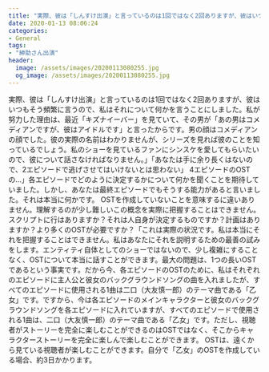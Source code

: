 ```yaml
---
title: "実際、彼は「しんすけ出演」と言っているのは1回ではなく2回ありますが、彼はいつもそう頻繁に言うので、私はそれについて何かを言うことにしました。"
date: 2020-01-13 08:06:24
categories:
- General
tags:
- "紳助さん出演"
header:
  image: /assets/images/20200113080255.jpg
  og_image: /assets/images/20200113080255.jpg
---
```


実際、彼は「しんすけ出演」と言っているのは1回ではなく2回ありますが、彼はいつもそう頻繁に言うので、私はそれについて何かを言うことにしました。私が努力した理由は、最近「キズナイーバー」を見ていて、その男が「あの男はコメディアンですが、彼はアイドルです」と言ったからです。男の顔はコメディアンの顔でした。彼の実際の名前はわかりませんが、シリーズを見れば彼のことを知っているでしょう。私のショーを見ているファンにシンスケを愛してもらいたいので、彼について話さなければなりません。」「あなたは手に余り長くはないので、2エピソードで逃げさせてはいけないとは思わない」 4エピソードのOSTの...」各エピソードでどのように決定するかについて何かを聞くことを期待していました。しかし、あなたは最終エピソードでもそうする能力があると言いました。それは本当に何かです。 OSTを作成していないことを意味するに違いありません。理解するのが少し難しいこの概念を実際に把握することはできません。スクリプトに行はありますか？それは人自身が決定するものですか？計画はありますか？より多くのOSTが必要ですか？「これは実際の状況です。私は本当にそれを把握することはできません。私はあなたにそれを説明するための最善の試みをします。エンティティ自体としてのショーではないので、少し複雑にすることなく、OSTについて本当に話すことができます。最大の問題は、1つの長いOSTであるという事実です。だから今、各エピソードのOSTのために、私はそれぞれのエピソードに主人公と彼女のバックグラウンドソングの曲を入れましたが、すべてのエピソードに使用される1曲は二口（大友慎一郎）のテーマ曲である「乙女」です。ですから、今は各エピソードのメインキャラクターと彼女のバックグラウンドソングを各エピソードに入れていますが、すべてのエピソードで使用される1曲は、二口（大友慎一郎）のテーマ曲である「乙女」です。ただし、視聴者がストーリーを完全に楽しむことができるのはOSTではなく、そこからキャラクターストーリーを完全に楽しんで楽しむことができます。 OSTは、遠くから見ている視聴者が楽しむことができます。自分で「乙女」のOSTを作成している場合、約3日かかります。
